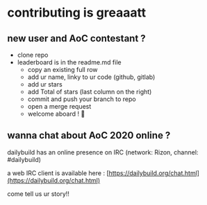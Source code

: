 # contributing is greaaatt

## new user and AoC contestant ?

- clone repo
- leaderboard is in the readme.md file
    - copy an existing full row
    - add ur name, linky to ur code (github, gitlab)
    - add ur stars
    - add Total of stars (last column on the right)
    - commit and push your branch to repo
    - open a merge request
    - welcome aboard ! 🚢

## wanna chat about AoC 2020 online ?

dailybuild has an online presence on IRC (network: Rizon, channel: #dailybuild)

a web IRC client is available here : [https://dailybuild.org/chat.html](https://dailybuild.org/chat.html)

come tell us ur story!!
